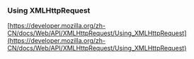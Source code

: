 ### Using XMLHttp​Request

[https://developer.mozilla.org/zh-CN/docs/Web/API/XMLHttpRequest/Using_XMLHttpRequest](https://developer.mozilla.org/zh-CN/docs/Web/API/XMLHttpRequest/Using_XMLHttpRequest)
